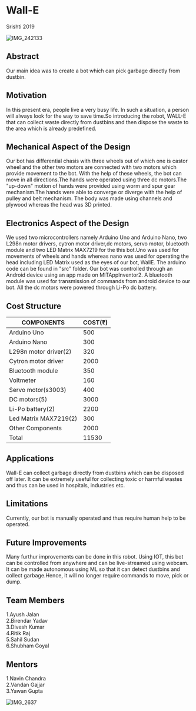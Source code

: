 # Wall-E
Srishti 2019

![IMG_242133](https://user-images.githubusercontent.com/48998778/55190041-1ee14e00-51c5-11e9-9a4d-d7ac8141bacb.jpg)




## Abstract
Our main idea was to create a bot which can pick garbage directly from dustbin.


## Motivation
In this present era, people live a very busy life. In such a situation, a person will always look for the way to save
time.So introducing the robot, WALL-E that can collect waste directly from dustbins and  then dispose the waste to the area which is already predefined. 



## Mechanical Aspect of the Design


Our bot has differential chasis with  three wheels out of which one is castor wheel and the other two motors are connected with two motors which provide movement to the bot.
With the help of these wheels, the bot can move in all directions.The hands were operated using three dc motors.The "up-down" motion of hands were provided  using worm and spur gear mechanism.The hands were able to converge or diverge with the help of pulley and belt mechanism.
The body was made using channels and plywood whereas the head was 3D printed.


## Electronics Aspect of the Design
We used two microcontrollers namely Arduino Uno and Arduino Nano, two L298n motor drivers, cytron motor driver,dc motors, servo motor,  bluetooth module and two LED Matrix MAX7219 for the this bot.Uno was used for movements of wheels and hands whereas nano was used for operating the head including LED Matrix used as the eyes of our bot, WallE.
The arduino code can be found in "src" folder. Our bot was controlled through an Android device using an app made on MITAppInventor2. A bluetooth module was used for transmission of commands from android device to our bot. All the dc motors were powered through Li-Po dc battery.


## Cost Structure
|COMPONENTS | COST(₹)|
|----|------|
|Arduino Uno|500|
|Arduino Nano|300|
|L298n motor driver(2)|320|
|Cytron motor driver|2000|
|Bluetooth module|350|
|Voltmeter|160|
|Servo motor(s3003)|400|
|DC motors(5)|3000|
|Li-Po battery(2)|2200|
|Led Matrix MAX7219(2)|300|
|Other Components|2000|
|Total|11530|


## Applications
Wall-E can collect garbage directly from dustbins which can be disposed off later. It can be extremely useful for collecting toxic or harmful wastes and thus can be used in hospitals, industries etc. 


## Limitations
Currently, our bot is manually operated and thus require human help to be operated.


## Future Improvements
Many furthur improvements can be done in this robot. Using IOT, this bot can be controlled from anywhere and can be live-streamed using webcam.
It can be made autonomous using ML so that it can detect dustbins and collect garbage.Hence, it will no longer require commands to move, pick or dump.



## Team Members

1.Ayush Jalan   
2.Birendar Yadav   
3.Divesh Kumar   
4.Ritik Raj    
5.Sahil Sudan    
6.Shubham Goyal  



## Mentors

1.Navin Chandra    
2.Vandan Gajjar   
3.Yawan Gupta

![IMG_2637](https://user-images.githubusercontent.com/48998778/55175039-9357c500-51a4-11e9-9399-fb1e1b2defa3.JPG)
